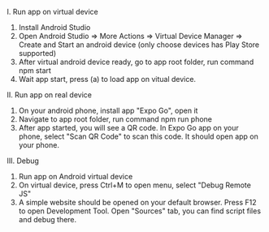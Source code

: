 I. Run app on virtual device
1. Install Android Studio
2. Open Android Studio => More Actions => Virtual Device Manager =>
Create and Start an android device (only choose devices has Play Store supported)
3. After virtual android device ready, go to app root folder, run command
npm start
4. Wait app start, press (a) to load app on vitual device.

II. Run app on real device
1. On your android phone, install app "Expo Go", open it
2. Navigate to app root folder, run command
npm run phone
3. After app started, you will see a QR code. In Expo Go app on your phone, select "Scan QR Code" to scan this code. It should open app on your phone.

III. Debug
1. Run app on Android virtual device
2. On virtual device, press Ctrl+M to open menu, select "Debug Remote JS"
3. A simple website should be opened on your default browser. Press F12 to open Development Tool. Open "Sources" tab, you can find  script files and debug there.
